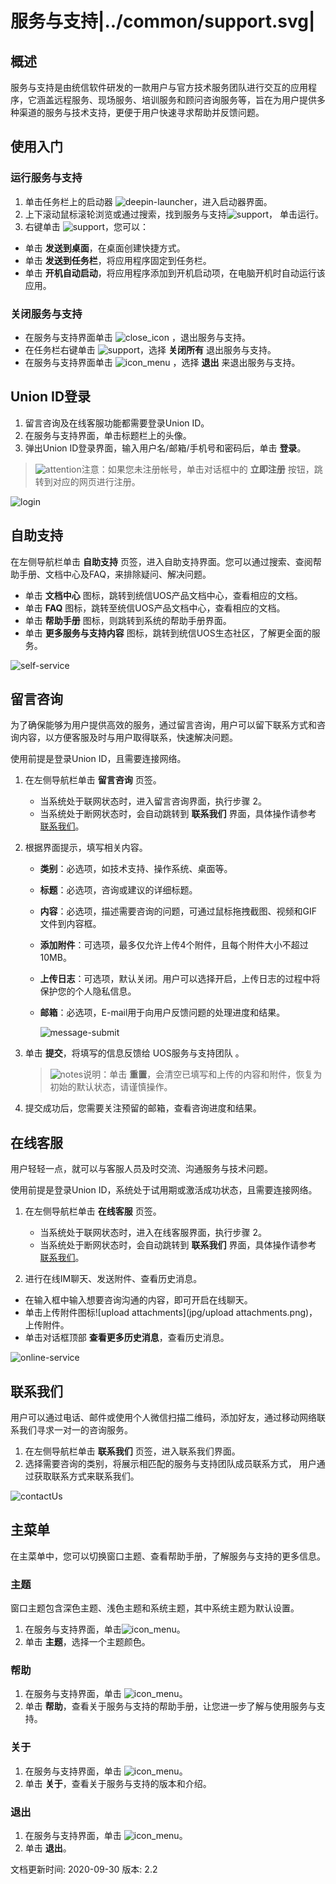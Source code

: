 # 服务与支持|../common/support.svg|

## 概述

服务与支持是由统信软件研发的一款用户与官方技术服务团队进行交互的应用程序，它涵盖远程服务、现场服务、培训服务和顾问咨询服务等，旨在为用户提供多种渠道的服务与技术支持，更便于用户快速寻求帮助并反馈问题。

## 使用入门

### 运行服务与支持

1. 单击任务栏上的启动器 ![deepin-launcher](icon/deepin-launcher.svg)，进入启动器界面。
2. 上下滚动鼠标滚轮浏览或通过搜索，找到服务与支持![support](icon/support.svg)， 单击运行。
3. 右键单击 ![support](icon/support.svg)，您可以：

 - 单击 **发送到桌面**，在桌面创建快捷方式。
 - 单击 **发送到任务栏**，将应用程序固定到任务栏。
 - 单击 **开机自动启动**，将应用程序添加到开机启动项，在电脑开机时自动运行该应用。

### 关闭服务与支持

- 在服务与支持界面单击 ![close_icon](icon/close.svg) ，退出服务与支持。
- 在任务栏右键单击 ![support](icon/support.svg)，选择 **关闭所有** 退出服务与支持。
- 在服务与支持界面单击 ![icon_menu](icon/icon_menu.svg) ，选择 **退出** 来退出服务与支持。

## Union ID登录

1. 留言咨询及在线客服功能都需要登录Union ID。
2. 在服务与支持界面，单击标题栏上的头像。
3. 弹出Union ID登录界面，输入用户名/邮箱/手机号和密码后，单击 **登录**。

> ![attention](icon/attention.svg)注意：如果您未注册帐号，单击对话框中的 **立即注册** 按钮，跳转到对应的网页进行注册。

![login](jpg/login.png)

## 自助支持

在左侧导航栏单击 **自助支持** 页签，进入自助支持界面。您可以通过搜索、查阅帮助手册、文档中心及FAQ，来排除疑问、解决问题。

- 单击 **文档中心** 图标，跳转到统信UOS产品文档中心，查看相应的文档。
- 单击 **FAQ** 图标，跳转至统信UOS产品文档中心，查看相应的文档。
- 单击 **帮助手册** 图标，则跳转到系统的帮助手册界面。
- 单击 **更多服务与支持内容** 图标，跳转到统信UOS生态社区，了解更全面的服务。

![self-service](jpg/self-support-service.png)

## 留言咨询

为了确保能够为用户提供高效的服务，通过留言咨询，用户可以留下联系方式和咨询内容，以方便客服及时与用户取得联系，快速解决问题。

使用前提是登录Union ID，且需要连接网络。

1. 在左侧导航栏单击 **留言咨询** 页签。

   - 当系统处于联网状态时，进入留言咨询界面，执行步骤 2。
   - 当系统处于断网状态时，会自动跳转到 **联系我们** 界面，具体操作请参考 [联系我们](#联系我们)。

2. 根据界面提示，填写相关内容。

   - **类别**：必选项，如技术支持、操作系统、桌面等。

   - **标题**：必选项，咨询或建议的详细标题。

   - **内容**：必选项，描述需要咨询的问题，可通过鼠标拖拽截图、视频和GIF文件到内容框。

   - **添加附件**：可选项，最多仅允许上传4个附件，且每个附件大小不超过10MB。

   - **上传日志**：可选项，默认关闭。用户可以选择开启，上传日志的过程中将保护您的个人隐私信息。

   - **邮箱**：必选项，E-mail用于向用户反馈问题的处理进度和结果。

     ![message-submit](jpg/message-submit.png)

3. 单击 **提交**，将填写的信息反馈给 UOS服务与支持团队 。

   > ![notes](icon/notes.svg)说明：单击 **重置**，会清空已填写和上传的内容和附件，恢复为初始的默认状态，请谨慎操作。

4. 提交成功后，您需要关注预留的邮箱，查看咨询进度和结果。


## 在线客服

用户轻轻一点，就可以与客服人员及时交流、沟通服务与技术问题。

使用前提是登录Union ID，系统处于试用期或激活成功状态，且需要连接网络。

1. 在左侧导航栏单击 **在线客服** 页签。

   - 当系统处于联网状态时，进入在线客服界面，执行步骤 2。
   - 当系统处于断网状态时，会自动跳转到 **联系我们** 界面，具体操作请参考 [联系我们](#联系我们)。

2.  进行在线IM聊天、发送附件、查看历史消息。

   - 在输入框中输入想要咨询沟通的内容，即可开启在线聊天。
   - 单击上传附件图标![upload attachments](jpg/upload attachments.png)，上传附件。
   - 单击对话框顶部 **查看更多历史消息**，查看历史消息。

![online-service](jpg/online-service.png)

## 联系我们

用户可以通过电话、邮件或使用个人微信扫描二维码，添加好友，通过移动网络联系我们寻求一对一的咨询服务。

1. 在左侧导航栏单击 **联系我们** 页签，进入联系我们界面。
2.  选择需要咨询的类别，将展示相匹配的服务与支持团队成员联系方式， 用户通过获取联系方式来联系我们。

![contactUs](jpg/contactUs.png)


## 主菜单 

在主菜单中，您可以切换窗口主题、查看帮助手册，了解服务与支持的更多信息。

### 主题

窗口主题包含深色主题、浅色主题和系统主题，其中系统主题为默认设置。

1.  在服务与支持界面，单击![icon_menu](icon/icon_menu.svg)。
2.  单击 **主题**，选择一个主题颜色。

### 帮助

1.  在服务与支持界面，单击 ![icon_menu](icon/icon_menu.svg)。
2.  单击 **帮助**，查看关于服务与支持的帮助手册，让您进一步了解与使用服务与支持。


### 关于

1.  在服务与支持界面，单击 ![icon_menu](icon/icon_menu.svg)。
2.  单击 **关于**，查看关于服务与支持的版本和介绍。

### 退出

1. 在服务与支持界面，单击 ![icon_menu](icon/icon_menu.svg)。
2. 单击 **退出**。


<div class="version-info"><span>文档更新时间: 2020-09-30</span><span> 版本: 2.2</span></div>